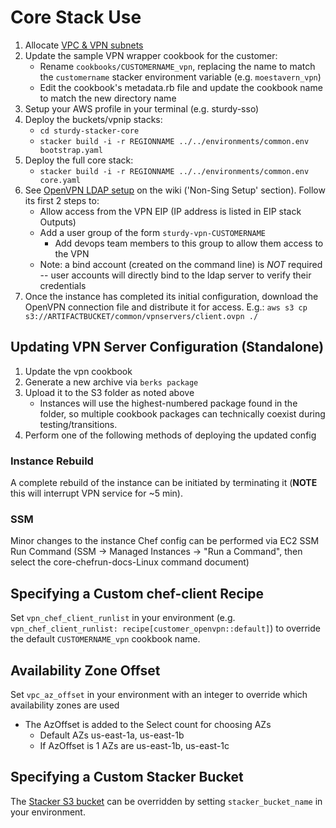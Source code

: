 # Core Stack Use

1. Allocate [VPC & VPN subnets](https://nbdevs.atlassian.net/wiki/display/SG/Infrastructure+Subnets)
2. Update the sample VPN wrapper cookbook for the customer:
    * Rename `cookbooks/CUSTOMERNAME_vpn`, replacing the name to match the `customername` stacker environment variable (e.g. `moestavern_vpn`)
    * Edit the cookbook's metadata.rb file and update the cookbook name to match the new directory name
3. Setup your AWS profile in your terminal (e.g. sturdy-sso)
4. Deploy the buckets/vpnip stacks:
    * `cd sturdy-stacker-core`
    * `stacker build -i -r REGIONNAME ../../environments/common.env bootstrap.yaml`
5. Deploy the full core stack:
    * `stacker build -i -r REGIONNAME ../../environments/common.env core.yaml`
6. See [OpenVPN LDAP setup](https://nbdevs.atlassian.net/wiki/display/SG/OpenVPN+LDAP+setup) on the wiki ('Non-Sing Setup' section). Follow its first 2 steps to:
    * Allow access from the VPN EIP (IP address is listed in EIP stack Outputs)
    * Add a user group of the form `sturdy-vpn-CUSTOMERNAME`
        * Add devops team members to this group to allow them access to the VPN
    * Note: a bind account (created on the command line) is *NOT* required -- user accounts will directly bind to the ldap server to verify their credentials
7. Once the instance has completed its initial configuration, download the OpenVPN connection file and distribute it for access. E.g.: `aws s3 cp s3://ARTIFACTBUCKET/common/vpnservers/client.ovpn ./`

## Updating VPN Server Configuration (Standalone)

1. Update the vpn cookbook
2. Generate a new archive via `berks package`
3. Upload it to the S3 folder as noted above
    * Instances will use the highest-numbered package found in the folder, so multiple cookbook packages can technically coexist during testing/transitions.
4. Perform one of the following methods of deploying the updated config

### Instance Rebuild

A complete rebuild of the instance can be initiated by terminating it (**NOTE** this will interrupt VPN service for ~5 min).

### SSM

Minor changes to the instance Chef config can be performed via EC2 SSM Run Command (SSM -> Managed Instances -> "Run a Command", then select the core-chefrun-docs-Linux command document)

## Specifying a Custom chef-client Recipe

Set `vpn_chef_client_runlist` in your environment (e.g. `vpn_chef_client_runlist: recipe[customer_openvpn::default]`) to override the default `CUSTOMERNAME_vpn` cookbook name.

## Availability Zone Offset
Set `vpc_az_offset` in your environment with an integer to override which availability zones are used
* The AzOffset is added to the Select count for choosing AZs
    * Default AZs us-east-1a, us-east-1b
    * If AzOffset is 1 AZs are us-east-1b, us-east-1c

## Specifying a Custom Stacker Bucket

The [Stacker S3 bucket](https://stacker.readthedocs.io/en/latest/config.html#s3-bucket) can be overridden by setting `stacker_bucket_name` in your environment.
